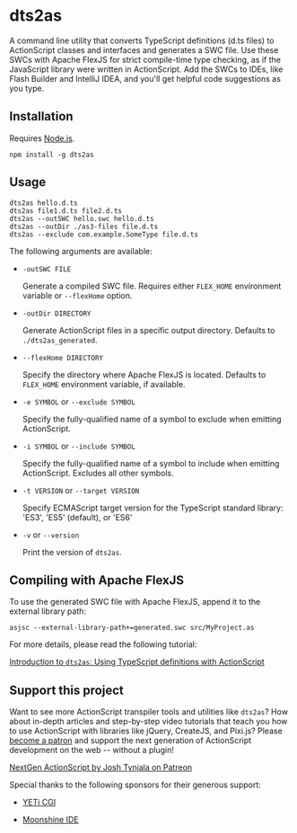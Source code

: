 # dts2as

A command line utility that converts TypeScript definitions (d.ts files) to ActionScript classes and interfaces and generates a SWC file. Use these SWCs with Apache FlexJS for strict compile-time type checking, as if the JavaScript library were written in ActionScript. Add the SWCs to IDEs, like Flash Builder and IntelliJ IDEA, and you'll get helpful code suggestions as you type.

## Installation

Requires [Node.js](https://nodejs.org/).

```
npm install -g dts2as
```

## Usage

```
dts2as hello.d.ts
dts2as file1.d.ts file2.d.ts
dts2as --outSWC hello.swc hello.d.ts
dts2as --outDir ./as3-files file.d.ts
dts2as --exclude com.example.SomeType file.d.ts
```

The following arguments are available:

* `-outSWC FILE`

	Generate a compiled SWC file. Requires either `FLEX_HOME` environment variable or `--flexHome` option.

* `-outDir DIRECTORY`

	Generate ActionScript files in a specific output directory. Defaults to `./dts2as_generated`.

* `--flexHome DIRECTORY`

	Specify the directory where Apache FlexJS is located. Defaults to `FLEX_HOME` environment variable, if available.

* `-e SYMBOL` or `--exclude SYMBOL`

	Specify the fully-qualified name of a symbol to exclude when emitting ActionScript.

* `-i SYMBOL` or `--include SYMBOL`

	Specify the fully-qualified name of a symbol to include when emitting ActionScript. Excludes all other symbols.

* `-t VERSION` or `--target VERSION`

	Specify ECMAScript target version for the TypeScript standard library: 'ES3', 'ES5' (default), or 'ES6'

* `-v` or `--version`

	Print the version of `dts2as`.

## Compiling with Apache FlexJS

To use the generated SWC file with Apache FlexJS, append it to the external library path:

```
asjsc --external-library-path+=generated.swc src/MyProject.as
```

For more details, please read the following tutorial:

[Introduction to `dts2as`: Using TypeScript definitions with ActionScript](http://nextgenactionscript.com/tutorials/dts2as-typescript-definitions-with-actionscript/)

## Support this project

Want to see more ActionScript transpiler tools and utilities like `dts2as`? How about in-depth articles and step-by-step video tutorials that teach you how to use ActionScript with libraries like jQuery, CreateJS, and Pixi.js? Please [become a patron](http://patreon.com/josht) and support the next generation of ActionScript development on the web -- without a plugin!

[NextGen ActionScript by Josh Tynjala on Patreon](http://patreon.com/josht)

Special thanks to the following sponsors for their generous support:

* [YETi CGI](http://yeticgi.com/)

* [Moonshine IDE](http://moonshine-ide.com/)